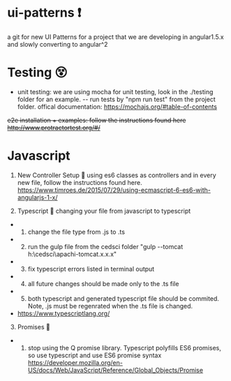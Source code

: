 # ui-patterns :exclamation:
a git for new UI Patterns for a project that we are developing in angular1.5.x and slowly converting to angular^2


# Testing :dizzy_face:
- unit testing: we are using mocha for unit testing, look in the ./testing folder for an example.
-- run tests by "npm run test" from the project folder.
offical documentation: https://mochajs.org/#table-of-contents

~~e2e installation + examples: follow the instructions found here http://www.protractortest.org/#/~~

# Javascript
1. New Controller Setup :muscle:
using es6 classes as controllers and in every new file, follow the instructions found here. https://www.timroes.de/2015/07/29/using-ecmascript-6-es6-with-angularjs-1-x/

2. Typescript :sweet_potato:
changing your file from javascript to typescript
  - 1. change the file type from .js to .ts
  - 2. run the gulp file from the cedsci folder "gulp --tomcat h:\cedsci\apachi-tomcat.x.x.x"
  - 3. fix typescript errors listed in terminal output
  - 4. all future changes should be made only to the .ts file
  - 5. both typescript and generated typescript file should be commited. Note, .js must be regenrated when the .ts file is changed. 
  - https://www.typescriptlang.org/

3. Promises :pray:
  - 1. stop using the Q promise library. Typescript polyfills ES6 promises, so use typescript and use ES6 promise syntax 
  https://developer.mozilla.org/en-US/docs/Web/JavaScript/Reference/Global_Objects/Promise
  
  
